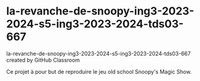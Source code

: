 # la-revanche-de-snoopy-ing3-2023-2024-s5-ing3-2023-2024-tds03-667
la-revanche-de-snoopy-ing3-2023-2024-s5-ing3-2023-2024-tds03-667 created by GitHub Classroom

Ce projet à pour but de reproduire le jeu old school Snoopy's Magic Show.
